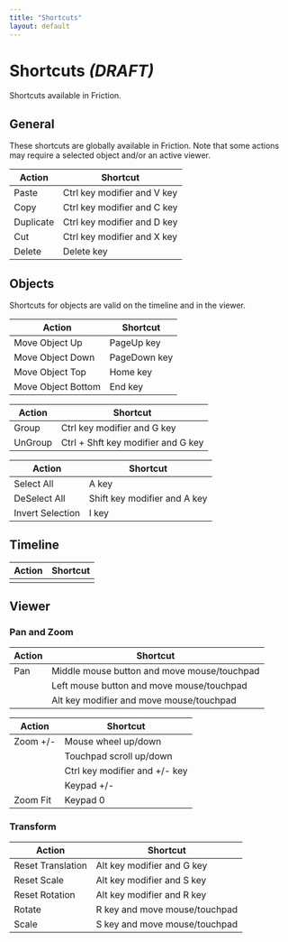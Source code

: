 ```yaml
---
title: "Shortcuts"
layout: default
---
```


# Shortcuts *(DRAFT)*

Shortcuts available in Friction.

## General

These shortcuts are globally available in Friction. Note that some actions may require a selected object and/or an active viewer.

| Action | Shortcut |
| ------ | -------- |
| Paste | Ctrl key modifier and V key
| Copy | Ctrl key modifier and C key
| Duplicate | Ctrl key modifier and D key
| Cut | Ctrl key modifier and X key
| Delete | Delete key

## Objects

Shortcuts for objects are valid on the timeline and in the viewer.

| Action | Shortcut |
| ------ | -------- |
| Move Object Up | PageUp key
| Move Object Down | PageDown key
| Move Object Top | Home key
| Move Object Bottom | End key

| Action | Shortcut |
| ------ | -------- |
| Group | Ctrl key modifier and G key
| UnGroup | Ctrl + Shft key modifier and G key

| Action | Shortcut |
| ------ | -------- |
| Select All | A key
| DeSelect All | Shift key modifier and A key
| Invert Selection | I key

## Timeline

| Action | Shortcut |
| ------ | -------- |
||

## Viewer

### Pan and Zoom

| Action | Shortcut |
| ------ | -------- |
| Pan | Middle mouse button and move mouse/touchpad
| | Left mouse button and move mouse/touchpad
| | Alt key modifier and move mouse/touchpad

| Action | Shortcut |
| ------ | -------- |
| Zoom +/- | Mouse wheel up/down
| | Touchpad scroll up/down
| | Ctrl key modifier and +/- key
| | Keypad +/-
| Zoom Fit | Keypad 0

### Transform

| Action | Shortcut |
| ------ | -------- |
| Reset Translation | Alt key modifier and G key
| Reset Scale | Alt key modifier and S key
| Reset Rotation | Alt key modifier and R key
| Rotate | R key and move mouse/touchpad
| Scale | S key and move mouse/touchpad
